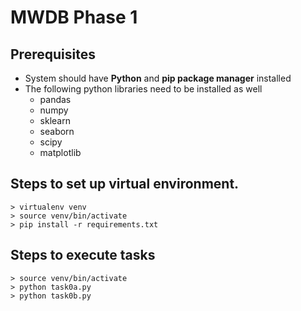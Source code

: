 # MWDB Phase 1

## Prerequisites 
- System should have **Python** and **pip package manager** installed
- The following python libraries need to be installed as well
    - pandas
    - numpy
    - sklearn
    - seaborn
    - scipy
    - matplotlib

## Steps to set up virtual environment.
```
> virtualenv venv
> source venv/bin/activate
> pip install -r requirements.txt
```

## Steps to execute tasks
```
> source venv/bin/activate
> python task0a.py
> python task0b.py
```